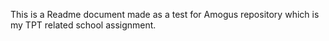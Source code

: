 This is a Readme document made as a test for Amogus repository which is my TPT related school assignment.
